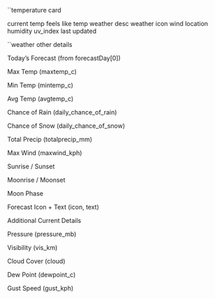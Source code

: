 ``temperature card

current temp 
feels like temp
weather desc
weather icon
wind
location
humidity
uv_index
last updated

``weather other details

Today’s Forecast (from forecastDay[0])

Max Temp (maxtemp_c)

Min Temp (mintemp_c)

Avg Temp (avgtemp_c)

Chance of Rain (daily_chance_of_rain)

Chance of Snow (daily_chance_of_snow)

Total Precip (totalprecip_mm)

Max Wind (maxwind_kph)

Sunrise / Sunset

Moonrise / Moonset

Moon Phase

Forecast Icon + Text (icon, text)

Additional Current Details

Pressure (pressure_mb)

Visibility (vis_km)

Cloud Cover (cloud)

Dew Point (dewpoint_c)

Gust Speed (gust_kph)